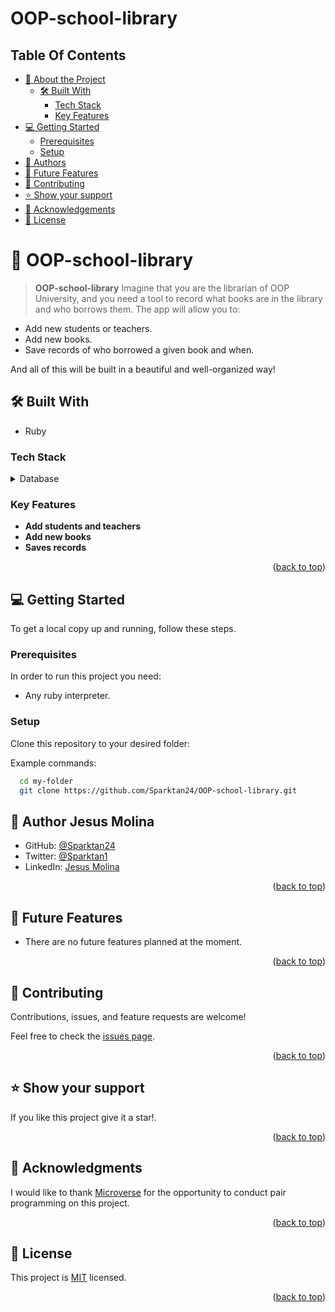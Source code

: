 # OOP-school-library
## Table Of Contents

- [📖 About the Project](#about-project)
  - [🛠 Built With](#built-with)
    - [Tech Stack](#tech-stack)
    - [Key Features](#key-features)
- [💻 Getting Started](#getting-started)
  - [Prerequisites](#prerequisites)
  - [Setup](#setup)
- [👥 Authors](#authors)
- [🔭 Future Features](#future-features)
- [🤝 Contributing](#contributing)
- [⭐️ Show your support](#support)
- [🙏 Acknowledgements](#acknowledgements)
- [📝 License](#license)




<!-- PROJECT DESCRIPTION -->

# 📖 OOP-school-library <a name="about-project"></a>

>  **OOP-school-library** Imagine that you are the librarian of OOP University, and you need a tool to record what books are in the library and who borrows them. The app will allow you to:

- Add new students or teachers.
- Add new books.
- Save records of who borrowed a given book and when.

And all of this will be built in a beautiful and well-organized way!


## 🛠 Built With <a name="built-with"></a>
  - Ruby

### Tech Stack <a name="tech-stack"></a>


<details>
<summary>Database</summary>
  <ul>
    <li><a href="https://www.ruby-lang.org/en/">Ruby</a></li>
  </ul>
</details>

<!-- Features -->

### Key Features <a name="key-features"></a>

- **Add students and teachers**
- **Add new books**
- **Saves records**

<p align="right">(<a href="#readme-top">back to top</a>)</p>



<!-- GETTING STARTED -->

## 💻 Getting Started <a name="getting-started"></a>


To get a local copy up and running, follow these steps.

### Prerequisites

In order to run this project you need:

- Any ruby interpreter.



### Setup

Clone this repository to your desired folder:


Example commands:

```sh
  cd my-folder
  git clone https://github.com/Sparktan24/OOP-school-library.git
```


<!-- AUTHORS -->

## 👥 Author <a name="authors">Jesus Molina</a>

- GitHub: [@Sparktan24](https://github.com/Sparktan24)
- Twitter: [@Sparktan1](https://twitter.com/Sparktan1)
- LinkedIn: [Jesus Molina](https://www.linkedin.com/in/jesus-molina-2b104424a/)


<p align="right">(<a href="#readme-top">back to top</a>)</p>

<!-- FUTURE FEATURES -->

## 🔭 Future Features <a name="future-features"></a>


- There are no future features planned at the moment.

<p align="right">(<a href="#readme-top">back to top</a>)</p>

<!-- CONTRIBUTING -->

## 🤝 Contributing <a name="contributing"></a>

Contributions, issues, and feature requests are welcome!

Feel free to check the [issues page](https://github.com/Sparktan24/OOP-school-library/issues).

<p align="right">(<a href="#readme-top">back to top</a>)</p>

<!-- SUPPORT -->

## ⭐️ Show your support <a name="support"></a>

If you like this project give it a star!.

<p align="right">(<a href="#readme-top">back to top</a>)</p>

<!-- ACKNOWLEDGEMENTS -->

## 🙏 Acknowledgments <a name="acknowledgements"></a>


I would like to thank [Microverse](https://www.microverse.org/go?utm_source=google&utm_medium=paid&utm_campaign=search_europe&gclid=CjwKCAjwq-WgBhBMEiwAzKSH6IxBgyh61fi4WRuQvUsaGigJMuzzc9177uC6mhMwXeriUDendiuvChoC20wQAvD_BwE) for the opportunity to conduct pair programming on this project.

<p align="right">(<a href="#readme-top">back to top</a>)</p>



<!-- LICENSE -->

## 📝 License <a name="license"></a>

This project is [MIT](./LICENSE) licensed.


<p align="right">(<a href="#readme-top">back to top</a>)</p>
